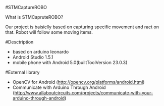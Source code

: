 #STMCaptureROBO

What is STMCapruteROBO?

Our project is baisiclly based on capturing specific movement and ract on that. Robot will follow some moving items.

#Desctription

- based on arduino leonardo
- Android Studio 1.5.1
- mobile phone with Android 5.0(builtToolVersion 23.0.3)

#External library
- OpenCV for Android (http://opencv.org/platforms/android.html)
- Communicate with Arduino Through Android (http://www.allaboutcircuits.com/projects/communicate-with-your-arduino-through-android) 





